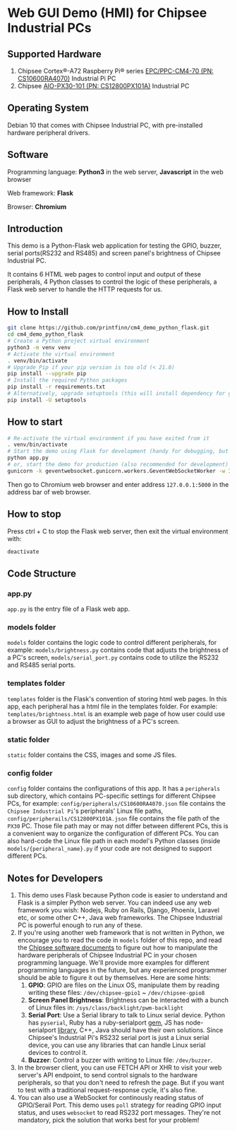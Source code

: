 # Web GUI Demo (HMI) for Chipsee Industrial PCs

## Supported Hardware
1. Chipsee Cortex®-A72 Raspberry Pi® series [EPC/PPC-CM4-70 (PN: CS10600RA4070)](https://docs.chipsee.com/PCs/Pi/A72/Manuals/Hardware/CS10600RA4070.html#epc-ppc-cm4-70) Industrial Pi PC
1. Chipsee [AIO-PX30-101 (PN: CS12800PX101A)](https://docs.chipsee.com/PCs/ARM/PX30/AIO/Manuals/Hardware/CS12800PX101A.html) Industrial PC 
## Operating System

Debian 10 that comes with Chipsee Industrial PC, with pre-installed hardware peripheral drivers.

## Software

Programming language: **Python3** in the web server, **Javascript** in the web browser

Web framework: **Flask**

Browser: **Chromium**

## Introduction
This demo is a Python-Flask web application for testing the GPIO, buzzer, serial ports(RS232 and RS485) and screen panel's brightness of Chipsee Industrial PC.

It contains 6 HTML web pages to control input and output of these peripherals, 
4 Python classes to control the logic of these peripherals,
a Flask web server to handle the HTTP requests for us.

## How to Install
```bash
git clone https://github.com/printfinn/cm4_demo_python_flask.git
cd cm4_demo_python_flask
# Create a Python project virtual environment
python3 -m venv venv
# Activate the virtual environment
. venv/bin/activate
# Upgrade Pip if your pip version is too old (< 21.0)
pip install --upgrade pip
# Install the required Python packages
pip install -r requirements.txt
# Alternatively, upgrade setuptools (this will install dependency for gunicorn, recommended to execute)
pip install -U setuptools
```

## How to start
```bash
# Re-activate the virtual environment if you have exited from it
. venv/bin/activate
# Start the demo using Flask for development (handy for debugging, but not recommended. This has a bad performance for websocket server, may cause serial device to lose data in some situations.)
python app.py
# or, start the demo for production (also recommended for development)
gunicorn -k geventwebsocket.gunicorn.workers.GeventWebSocketWorker -w 1 -b 0.0.0.0:5000 app:app
```
Then go to Chromium web browser and enter address `127.0.0.1:5000` in the address bar of web browser.

## How to stop
Press ctrl + C to stop the Flask web server, then exit the virtual environment with:
```bash
deactivate
```
## Code Structure
### app.py
`app.py` is the entry file of a Flask web app.

### models folder
`models` folder contains the logic code to control different peripherals, for example: `models/brightness.py` contains code that adjusts the brightness of a PC's screen, `models/serial_port.py` contains code to utilize the RS232 and RS485 serial ports.

### templates folder
`templates` folder is the Flask's convention of storing html web pages. In this app, each peripheral has a html file in the templates folder. For example: `templates/brightness.html` is an example web page of how user could use a browser as GUI to adjust the brightness of a PC's screen.

### static folder
`static` folder contains the CSS, images and some JS files.

### config folder
`config` folder contains the configurations of this app. It has a `peripherals` sub directory, which contains PC-specific settings for different Chipsee PCs, for example: `config/peripherals/CS10600RA4070.json` file contains the `Chipsee Industrial Pi`'s peripherals' Linux file paths, `config/peripherails/CS12800PX101A.json` file contains the file path of the `PX30` PC. Those file path may or may not differ between different PCs, this is a convenient way to organize the configuration of different PCs. You can also hard-code the Linux file path in each model's Python classes (inside `models/{peripheral_name}.py` if your code are not designed to support different PCs.

## Notes for Developers
1. This demo uses Flask because Python code is easier to understand and Flask is a simpler Python web server.
You can indeed use any web framework you wish: Nodejs, Ruby on Rails, Django, Phoenix, Laravel etc, or some other C++, Java web frameworks. The Chipsee Industrial PC is powerful enough to run any of these.
1. If you're using another web framework that is not written in Python, we encourage you to read the code in `models` folder of this repo, and
read the [Chipsee software documents](https://docs.chipsee.com/PCs/Pi/Software/Debian.html) to figure out how to manipulate the hardware
peripherals of Chipsee Industrial PC in your chosen programming language. We'll provide more examples for different programming languages
in the future, but any experienced programmer should be able to figure it out by themselves. Here are some hints:
    1. **GPIO**: GPIO are files on the Linux OS, manipulate them by reading writing these files: `/dev/chipsee-gpio1` ~ `/dev/chipsee-gpio8`
    1. **Screen Panel Brightness**: Brightness can be interacted with a bunch of Linux files in: `/sys/class/backlight/pwm-backlight`
    1. **Serial Port**: Use a Serial library to talk to Linux serial device. Python has `pyserial`, Ruby has a ruby-serialport [gem](https://github.com/hparra/ruby-serialport), JS has node-serialport [library](https://github.com/serialport/node-serialport), C++, Java should have their own solutions. Since Chipsee's Industrial Pi's RS232 serial port is just a Linux serial device, you can use any libraries that can handle Linux serial devices to control it.
    1. **Buzzer**: Control a buzzer with writing to Linux file: `/dev/buzzer`.
1. In the browser client, you can use FETCH API or XHR to visit your web server's API endpoint, to send control signals to the hardware peripherals, so that you don't need to refresh the page. But if you want to test with a traditional request-response cycle, it's also fine.
1. You can also use a WebSocket for continously reading status of GPIO/Serail Port. This demo uses `poll` strategy for reading GPIO input status, and uses `websocket` to read RS232 port messages. They're not mandatory, pick the solution that works best for your problem!

